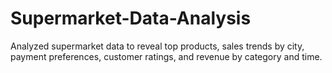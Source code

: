 # Supermarket-Data-Analysis
Analyzed supermarket data to reveal top products, sales trends by city, payment preferences, customer ratings, and revenue by category and time.
